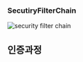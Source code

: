 ### SecutiryFilterChain
![security filter chain](https://user-images.githubusercontent.com/80368511/166643611-6932520e-bf4b-4aec-b253-05cab50fdd64.png)


## 인증과정

